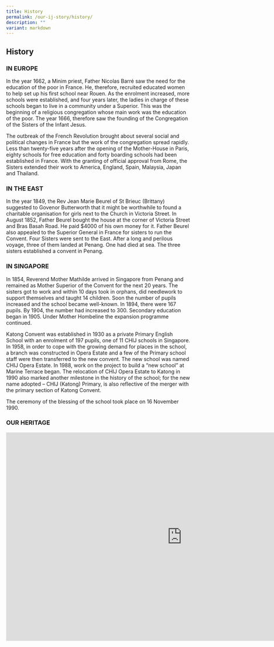```yaml
---
title: History
permalink: /our-ij-story/history/
description: ""
variant: markdown
---
```

## History


### IN EUROPE

In the year 1662, a Minim priest, Father Nicolas Barré saw the need for the education of the poor in France. He, therefore, recruited educated women to help set up his first school near Rouen. As the enrolment increased, more schools were established, and four years later, the ladies in charge of these schools began to live in a community under a Superior. This was the beginning of a religious congregation whose main work was the education of the poor. The year 1666, therefore saw the founding of the Congregation of the Sisters of the Infant Jesus.

  

The outbreak of the French Revolution brought about several social and political changes in France but the work of the congregation spread rapidly. Less than twenty-five years after the opening of the Mother-House in Paris, eighty schools for free education and forty boarding schools had been established in France. With the granting of official approval from Rome, the Sisters extended their work to America, England, Spain, Malaysia, Japan and Thailand.

### IN THE EAST


In the year 1849, the Rev Jean Marie Beurel of St Brieuc (Brittany) suggested to Govenor Butterworth that it might be worthwhile to found a charitable organisation for girls next to the Church in Victoria Street. In August 1852, Father Beurel bought the house at the corner of Victoria Street and Bras Basah Road. He paid $4000 of his own money for it. Father Beurel also appealed to the Superior General in France for sisters to run the Convent. Four Sisters were sent to the East. After a long and perilous voyage, three of them landed at Penang. One had died at sea. The three sisters established a convent in Penang.

### IN SINGAPORE


In 1854, Reverend Mother Mathilde arrived in Singapore from Penang and remained as Mother Superior of the Convent for the next 20 years. The sisters got to work and within 10 days took in orphans, did needlework to support themselves and taught 14 children. Soon the number of pupils increased and the school became well-known. In 1894, there were 167 pupils. By 1904, the number had increased to 300. Secondary education began in 1905. Under Mother Hombeline the expansion programme continued.

  

Katong Convent was established in 1930 as a private Primary English School with an enrolment of 197 pupils, one of 11 CHIJ schools in Singapore. In 1958, in order to cope with the growing demand for places in the school, a branch was constructed in Opera Estate and a few of the Primary school staff were then transferred to the new convent. The new school was named CHIJ Opera Estate. In 1988, work on the project to build a “new school” at Marine Terrace began. The relocation of CHIJ Opera Estate to Katong in 1990 also marked another milestone in the history of the school; for the new name adopted – CHIJ (Katong) Primary, is also reflective of the merger with the primary section of Katong Convent.

  

The ceremony of the blessing of the school took place on 16 November 1990.

### OUR HERITAGE


<iframe allowfullscreen="true" height="569" width="960" frameborder="0" src="https://docs.google.com/presentation/d/e/2PACX-1vQ2BvM9Og10yn8_-PgZ0CX0Y_2ksqRIaQNWYa84USIqFKEH_A0inq658fDQu0uW9uhhv6jOOFIRpehz/embed?start=true&amp;loop=true&amp;delayms=4000"></iframe>